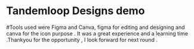 # Tandemloop Designs demo
#Tools used were Figma and Canva, figma for editing and designing and canva for the icon purpose . It was a great experience and a learning time .Thankyou for the opportunity , I look forward for next round .
